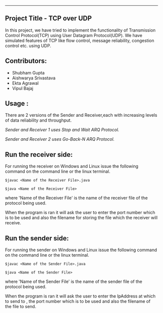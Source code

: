 ------------------------------------
Project Title - TCP over UDP
------------------------------------
In this project, we have tried to implement the functionality of Transmission Control Protocol(TCP) using User Datagram Protocol(UDP).
We have simulated features of TCP like flow control, message reliability, congestion control etc. using UDP.

Contributors:
------------------------------------
 * Shubham Gupta
 * Aishwarya Srivastava
 * Ekta Agrawal
 * Vipul Bajaj

Usage :
------------------------------------
There are 2 versions of the Sender and Receiver,each with increasing levels of data reliability and throughput.

*Sender and Receiver 1 uses Stop and Wait ARQ Protocol.*

*Sender and Receiver 2 uses Go-Back-N ARQ Protocol.*


## Run the receiver side:

For running the receiver on Windows and Linux issue the following command on the command line or the linux terminal.

```
$javac <Name of the Receiver File>.java

$java <Name of the Receiver File>
```
where 'Name of the Receiver File' is the name of the receiver file of the protocol being used.

When the program is ran it will ask the user to enter the port number which is to be used and also the filename for storing the file which the receiver will receive. 
 
## Run the sender side:

For running the sender on Windows and Linux issue the following command on the command line or the linux terminal.

```
$javac <Name of the Sender File>.java

$java <Name of the Sender File>
```
where 'Name of the Sender File' is the name of the sender file of the protocol being used.

When the program is ran it will ask the user to enter the IpAddress  at which to send to , the port number which is to be used and also the filename of the file to send.
